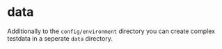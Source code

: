 # data
Additionally to the `config/environment` directory you can create complex testdata in a seperate `data` directory.